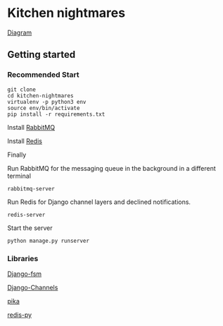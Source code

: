 # Kitchen nightmares

[Diagram](https://github.com/sanjeevsiva17/kitchen-nightmares/Diagram.png)

## Getting started

### Recommended Start
    
    git clone
    cd kitchen-nightmares
    virtualenv -p python3 env
    source env/bin/activate
    pip install -r requirements.txt

Install [RabbitMQ](https://www.rabbitmq.com/download.html)

Install [Redis](https://redis.io/download)

    
Finally 

Run RabbitMQ for the messaging queue in the background in a different terminal

`rabbitmq-server`


Run Redis for Django channel layers and declined notifications.

`redis-server` 

Start the server

`python manage.py runserver`


### Libraries

[Django-fsm](https://github.com/viewflow/django-fsm)

[Django-Channels](https://github.com/django/channels)

[pika](https://github.com/pika/pika)

[redis-py](https://github.com/andymccurdy/redis-py/tree/a9347cd0bc3c361cbdf4af6811ee465211eabdb0)


